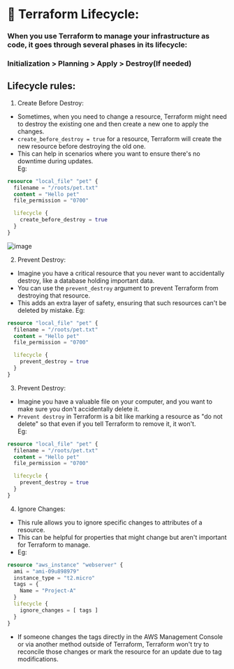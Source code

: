 # 🌱 Terraform Lifecycle:

### When you use Terraform to manage your infrastructure as code, it goes through several phases in its lifecycle:
### Initialization > Planning > Apply > Destroy(If needed)

## Lifecycle rules:
1. Create Before Destroy:
- Sometimes, when you need to change a resource, Terraform might need to destroy the existing one and then create a new one to apply the changes.
- ```create_before_destroy = true``` for a resource, Terraform will create the new resource before destroying the old one.
- This can help in scenarios where you want to ensure there's no downtime during updates.  
Eg:
```tf
resource "local_file" "pet" {
  filename = "/roots/pet.txt"
  content = "Hello pet"
  file_permission = "0700"

  lifecycle {
    create_before_destroy = true
  }
}
```
![image](https://github.com/itsarkcodes/terraform/assets/87442305/75892820-69bd-4e08-909c-5b37c0803f2a)

2. Prevent Destroy:
-  Imagine you have a critical resource that you never want to accidentally destroy, like a database holding important data.
-  You can use the ```prevent_destroy``` argument to prevent Terraform from destroying that resource.
-  This adds an extra layer of safety, ensuring that such resources can't be deleted by mistake.
Eg: 
```tf
resource "local_file" "pet" {
  filename = "/roots/pet.txt"
  content = "Hello pet"
  file_permission = "0700"

  lifecycle {
    prevent_destroy = true
  }
}
```
3. Prevent Destroy:
- Imagine you have a valuable file on your computer, and you want to make sure you don't accidentally delete it.
- ```Prevent destroy``` in Terraform is a bit like marking a resource as "do not delete" so that even if you tell Terraform to remove it, it won't.  
Eg:
```tf
resource "local_file" "pet" {
  filename = "/roots/pet.txt"
  content = "Hello pet"
  file_permission = "0700"

  lifecycle {
    prevent_destroy = true
  }
}
```
4. Ignore Changes:
- This rule allows you to ignore specific changes to attributes of a resource.
- This can be helpful for properties that might change but aren't important for Terraform to manage.
- Eg:
```tf
resource "aws_instance" "webserver" {
  ami = "ami-09u898979"
  instance_type = "t2.micro"
  tags = {
    Name = "Project-A"
  }
  lifecycle {
    ignore_changes = [ tags ]
  }
}
```
- If someone changes the tags directly in the AWS Management Console or via another method outside of Terraform, Terraform won't try to reconcile those changes or mark the resource for an update due to tag modifications.

